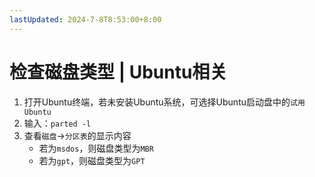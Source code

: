 ```yaml
---
lastUpdated: 2024-7-8T8:53:00+8:00
---
```


# 检查磁盘类型 | Ubuntu相关

1. 打开Ubuntu终端，若未安装Ubuntu系统，可选择Ubuntu启动盘中的```试用Ubuntu```
2. 输入：```parted -l```
3. 查看```磁盘```->```分区表```的显示内容
	- 若为```msdos```，则磁盘类型为```MBR```
	- 若为```gpt```，则磁盘类型为```GPT```
